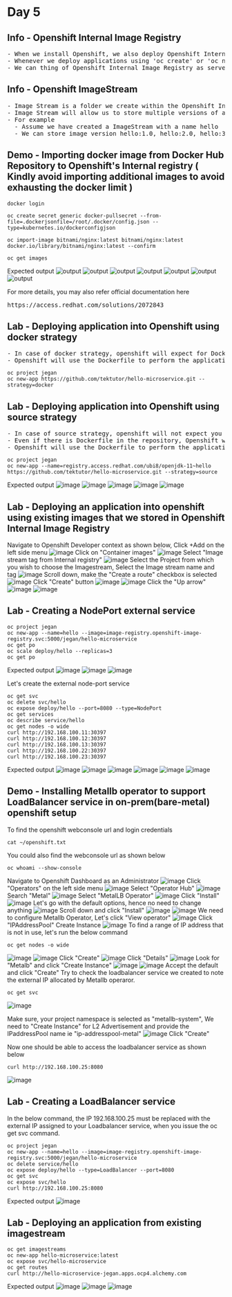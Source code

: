 # Day 5

## Info - Openshift Internal Image Registry
<pre>
- When we install Openshift, we also deploy Openshift Internal Registry to store multiple container images in it
- Whenever we deploy applications using 'oc create' or 'oc new-app' or using Openshift webconsole, the images we mention, openshift will search the image first in the Openshift Internal Registry, if the image is not there, then it downloads from the Docker Hub or whatever url is mentioned in the container imaage.
- We can thing of Openshift Internal Image Registry as server that stores many container images
</pre>  

## Info - Openshift ImageStream
<pre>
- Image Stream is a folder we create within the Openshift Internal Image Registry to store a particular image
- Image Stream will allow us to store multiple versions of a single container image
- For example
  - Assume we have created a ImageStream with a name hello
  - We can store image version hello:1.0, hello:2.0, hello:3.0 within the image stream named hello
</pre>

## Demo - Importing docker image from Docker Hub Repository to Openshift's Internal registry ( Kindly avoid importing additional images to avoid exhausting the docker limit )
```
docker login

oc create secret generic docker-pullsecret --from-file=.dockerjsonfile=/root/.docker/config.json --type=kubernetes.io/dockerconfigjson

oc import-image bitnami/nginx:latest bitnami/nginx:latest docker.io/library/bitnami/nginx:latest --confirm

oc get images
```

Expected output
![output](img1.png)
![output](img5.png)
![output](img2.png)
![output](img3.png)
![output](img4.png)
![output](img6.png)
![output](img7.png)

For more details, you may also refer official documentation here
<pre>
https://access.redhat.com/solutions/2072843  
</pre>

## Lab - Deploying application into Openshift using docker strategy
<pre>
- In case of docker strategy, openshift will expect for Dockerfile in your GitHub repository.  
- Openshift will use the Dockerfile to perform the application and image build.
</pre>

```
oc project jegan
oc new-app https://github.com/tektutor/hello-microservice.git --strategy=docker
```

## Lab - Deploying application into Openshift using source strategy
<pre>
- In case of source strategy, openshift will not expect you to provide Dockerfile in your GitHub repository. 
- Even if there is Dockerfile in the repository, Openshift will generate a Dockerfile with the image name you suggested in the oc new-app command.  
- Openshift will use the Dockerfile to perform the application and image build.
</pre>


```
oc project jegan
oc new-app --name=registry.access.redhat.com/ubi8/openjdk-11~hello https://github.com/tektutor/hello-microservice.git --strategy=source
```

Expected output
![image](https://github.com/user-attachments/assets/805ff747-7441-472a-967d-3758478ce8b5)
![image](https://github.com/user-attachments/assets/dd6db220-76a1-4dff-9afd-603028edc62c)
![image](https://github.com/user-attachments/assets/a333bc45-2b8c-4be6-883e-e28defbf5b4d)
![image](https://github.com/user-attachments/assets/dcd86cb2-59e2-40f5-afc9-8697d311c372)
![image](https://github.com/user-attachments/assets/fe8036e0-945f-4652-987c-691d1cd40c0d)

## Lab - Deploying an application into openshift using existing images that we stored in Openshift Internal Image Registry
Navigate to Openshift Developer context as shown below, Click +Add on the left side menu
![image](https://github.com/user-attachments/assets/4c956874-c246-4eda-8454-0950fec694e7)
Click on "Container images"
![image](https://github.com/user-attachments/assets/1ee57a65-cf22-4728-96a0-08983a6c08d4)
Select "Image stream tag from Internal registry"
![image](https://github.com/user-attachments/assets/3430a73f-f001-4d60-9860-89fea7b65e5f)
Select the Project from which you wish to choose the Imagestream, 
Select the Image stream name and tag
![image](https://github.com/user-attachments/assets/fcebc5fd-30bb-40a1-9a02-e999832f4879)
Scroll down, make the "Create a route" checkbox is selected
![image](https://github.com/user-attachments/assets/df961003-ee77-401a-99ca-28cd587c3f62)
Click "Create" button
![image](https://github.com/user-attachments/assets/2429d77f-566f-4829-8276-cf1a1e9e7fbe)
![image](https://github.com/user-attachments/assets/a47a268d-6e6f-4a72-b2bf-4ee8d311074e)
Click the "Up arrow"
![image](https://github.com/user-attachments/assets/716453cf-999a-46ad-90f1-9a79c42795c1)
![image](https://github.com/user-attachments/assets/e0e5584b-059e-433d-bb84-d331a0a9ae10)

## Lab - Creating a NodePort external service
```
oc project jegan
oc new-app --name=hello --image=image-registry.openshift-image-registry.svc:5000/jegan/hello-microservice
oc get po
oc scale deploy/hello --replicas=3
oc get po

```
Expected output
![image](https://github.com/user-attachments/assets/22b8a355-691a-47f1-8bfb-34eb612662d9)
![image](https://github.com/user-attachments/assets/4c1ccfc2-70e7-4928-b787-b0c18bd33565)
![image](https://github.com/user-attachments/assets/4e0a8697-1395-46b4-9a0c-96e3b1e4559c)

Let's create the external node-port service
```
oc get svc
oc delete svc/hello
oc expose deploy/hello --port=8080 --type=NodePort
oc get services
oc describe service/hello
oc get nodes -o wide
curl http://192.168.100.11:30397
curl http://192.168.100.12:30397
curl http://192.168.100.13:30397
curl http://192.168.100.22:30397
curl http://192.168.100.23:30397
```

Expected output
![image](https://github.com/user-attachments/assets/b2aa467d-76f5-4ba8-a52b-d3642cc0afdf)
![image](https://github.com/user-attachments/assets/f5d8a961-834a-4b32-83ed-e736e85e0cc5)
![image](https://github.com/user-attachments/assets/a7917077-35f8-449f-82b3-67aaace7acb5)
![image](https://github.com/user-attachments/assets/21d3c123-7ea3-4f6f-b57f-5011110f628b)
![image](https://github.com/user-attachments/assets/7c5f8b41-41e7-4474-baae-a32f7703def3)
![image](https://github.com/user-attachments/assets/030412a1-a3eb-42f6-a143-9dc34d525bae)

## Demo - Installing Metallb operator to support LoadBalancer service in on-prem(bare-metal) openshift setup
To find the openshift webconsole url and login credentials
```
cat ~/openshift.txt
```
You could also find the webconsole url as shown below
```
oc whoami --show-console
```

Navigate to Openshift Dashboard as an Administrator
![image](https://github.com/user-attachments/assets/94005f06-8a10-4abf-bdb1-5f4c8878ce42)
Click "Operators" on the left side menu
![image](https://github.com/user-attachments/assets/905882b8-fd72-4c48-bbb0-78343c82d921)
Select "Operator Hub"
![image](https://github.com/user-attachments/assets/1bcfebb0-32aa-4ffd-86eb-433db0f186a6)
Search "Metal"
![image](https://github.com/user-attachments/assets/16af6666-a6f5-4d2d-83e2-5f7ed08679a0)
Select "MetalLB Operator"
![image](https://github.com/user-attachments/assets/845b3135-f902-4ea8-bc70-c860071c7854)
Click "Install"
![image](https://github.com/user-attachments/assets/04f4dd50-26f8-41c5-b1b0-319c5170fd42)
Let's go with the default options, hence no need to change anything
![image](https://github.com/user-attachments/assets/604eec9a-0184-4e6e-b84d-b649faee8480)
Scroll down and click "Install"
![image](https://github.com/user-attachments/assets/113d8739-624c-49a6-b9c3-f3f3b9c13cf6)
![image](https://github.com/user-attachments/assets/fabf5cc5-9acd-4e9b-89fd-0d3eb2c5bc97)
We need to configure Metallb Operator, Let's click "View operator"
![image](https://github.com/user-attachments/assets/b390997f-11c0-48c2-bf42-f1d60c0d93e6)
Click "IPAddressPool" Create Instance
![image](https://github.com/user-attachments/assets/d9e340b5-06aa-4d9a-87b6-749e205b2da1)
To find a range of IP address that is not in use, let's run the below command
```
oc get nodes -o wide
```
![image](https://github.com/user-attachments/assets/b14817cb-e83b-4de1-9a56-0134510dde4d)
![image](https://github.com/user-attachments/assets/8e9a514a-e861-46cc-8d5a-2560ad2ffbac)
Click "Create"
![image](https://github.com/user-attachments/assets/ee1ef470-e825-4ce0-aa3d-3a5285fd30ea)
Click "Details"
![image](https://github.com/user-attachments/assets/254280cd-a4a8-491c-967d-1f4ab6eabcd2)
Look for "Metalb" and click "Create Instance"
![image](https://github.com/user-attachments/assets/e41522df-85d6-4372-ac50-4c44ce83a530)
![image](https://github.com/user-attachments/assets/f7303656-aad7-41ba-a75d-ce41a108d063)
Accept the default and click "Create"
Try to check the loadbalancer service we created to note the external IP allocated by Metallb operaror.
```
oc get svc
```
![image](https://github.com/user-attachments/assets/e5b0260f-a5de-4a2c-86cb-997c6767a8a0)

Make sure, your project namespace is selected as "metallb-system", We need to "Create Instance" for L2 Advertisement and provide the IPaddressPool name ie "ip-addresspool-metal"
![image](https://github.com/user-attachments/assets/accb544c-9994-4e94-a02c-c6b066df705a)
Click "Create"

Now one should be able to access the loadbalancer service as shown below
```
curl http://192.168.100.25:8080
```
![image](https://github.com/user-attachments/assets/15e1e1bf-3975-4fae-928d-db94e03c7274)

## Lab - Creating a LoadBalancer service
In the below command, the IP 192.168.100.25 must be replaced with the external IP assigned to your Loadbalancer service, when you issue the oc get svc command.
```
oc project jegan
oc new-app --name=hello --image=image-registry.openshift-image-registry.svc:5000/jegan/hello-microservice
oc delete service/hello
oc expose deploy/hello --type=LoadBalancer --port=8080
oc get svc
oc expose svc/hello
curl http://192.168.100.25:8080
```

Expected output
![image](https://github.com/user-attachments/assets/ba15f75e-d035-406a-8159-a6348596d3f4)

## Lab - Deploying an application from existing imagestream
```
oc get imagestreams
oc new-app hello-microservice:latest
oc expose svc/hello-microservice
oc get routes
curl http://hello-microservice-jegan.apps.ocp4.alchemy.com
```

Expected output
![image](https://github.com/user-attachments/assets/4231bbeb-8081-4741-aec1-da3af62fd466)
![image](https://github.com/user-attachments/assets/9e98a3e4-4e59-429a-8775-927760f7bd37)
![image](https://github.com/user-attachments/assets/83fa3a28-cd7c-4588-918d-a00b91aeb793)

